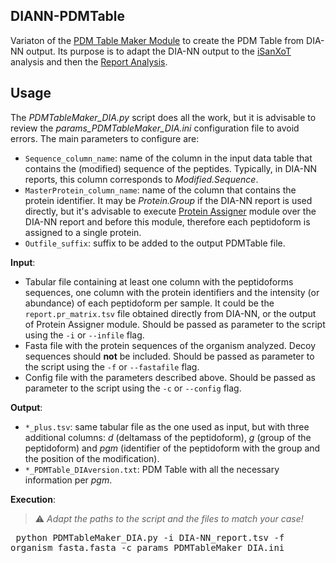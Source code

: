 ## DIANN-PDMTable
Variaton of the [PDM Table Maker Module](https://github.com/CNIC-Proteomics/PTM-compass/blob/main/MODULES.md#1-pdmtablemaker) to create the PDM Table from DIA-NN output. Its purpose is to adapt the DIA-NN output to the [iSanXoT](https://github.com/CNIC-Proteomics/iSanXoT) analysis and then the [Report Analysis](https://github.com/CNIC-Proteomics/nf-PTM-Analyzer).

## Usage
The _PDMTableMaker_DIA.py_ script does all the work, but it is advisable to review the _params_PDMTableMaker_DIA.ini_ configuration file to avoid errors. The main parameters to configure are:

 * `Sequence_column_name`: name of the column in the input data table that contains the (modified) sequence of the peptides. Typically, in DIA-NN reports, this column corresponds to _Modified.Sequence_.
 * `MasterProtein_column_name`: name of the column that contains the protein identifier. It may be _Protein.Group_ if the DIA-NN report is used directly, but it's advisable to execute [Protein Assigner](https://github.com/CNIC-Proteomics/PTM-compass/blob/main/src/tools/ProteinAssigner.py) module over the DIA-NN report and before this module, therefore each peptidoform is assigned to a single protein.
 * `Outfile_suffix`: suffix to be added to the output PDMTable file.

**Input**:
 - Tabular file containing at least one column with the peptidoforms sequences, one column with the protein identifiers and the intensity (or abundance) of each peptidoform per sample. It could be the `report.pr_matrix.tsv` file obtained directly from DIA-NN, or the output of Protein Assigner module. Should be passed as parameter to the script using the `-i` or `--infile` flag.
 - Fasta file with the protein sequences of the organism analyzed. Decoy sequences should **not** be included. Should be passed as parameter to the script using the `-f` or `--fastafile` flag.
 - Config file with the parameters described above. Should be passed as parameter to the script using the `-c` or `--config` flag.

**Output**:
 - `*_plus.tsv`: same tabular file as the one used as input, but with three additional columns: _d_ (deltamass of the peptidoform), _g_ (group of the peptidoform) and _pgm_ (identifier of the peptidoform with the group and the position of the modification).
 - `*_PDMTable_DIAversion.txt`: PDM Table with all the necessary information per _pgm_.

**Execution**:
> ⚠️ _Adapt the paths to the script and the files to match your case!_

<pre style="white-space: pre-wrap;">
 python PDMTableMaker_DIA.py -i DIA-NN_report.tsv -f organism_fasta.fasta -c params_PDMTableMaker_DIA.ini
</pre>
